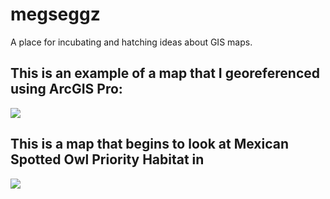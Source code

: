 # megseggz
A place for incubating and hatching ideas about GIS maps. 

## This is an example of a map that I georeferenced using ArcGIS Pro:

![](https://github.com/megsmedes/megseggz/blob/main/Old_Map_MiniProject1.jpg)

## This is a map that begins to look at Mexican Spotted Owl Priority Habitat in 

![](https://github.com/megsmedes/megseggz/blob/main/HabitatPriorityMap2.jpg)
